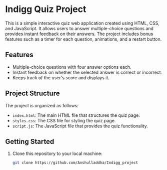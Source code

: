 # Indigg Quiz Project

This is a simple interactive quiz web application created using HTML, CSS, and JavaScript. It allows users to answer multiple-choice questions and provides instant feedback on their answers. The project includes bonus features such as a timer for each question, animations, and a restart button.

## Features

- Multiple-choice questions with four answer options each.
- Instant feedback on whether the selected answer is correct or incorrect.
- Keeps track of the user's score and displays it.

## Project Structure

The project is organized as follows:

- `index.html`: The main HTML file that structures the quiz page.
- `styles.css`: The CSS file for styling the quiz page.
- `script.js`: The JavaScript file that provides the quiz functionality.

## Getting Started

1. Clone this repository to your local machine:

   ```bash
   git clone https://github.com/Anshulladdha/Indigg_project
